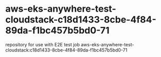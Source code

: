 # aws-eks-anywhere-test-cloudstack-c18d1433-8cbe-4f84-89da-f1bc457b5bd0-71
repository for use with E2E test job aws-eks-anywhere-test-cloudstack:c18d1433-8cbe-4f84-89da-f1bc457b5bd0-71
